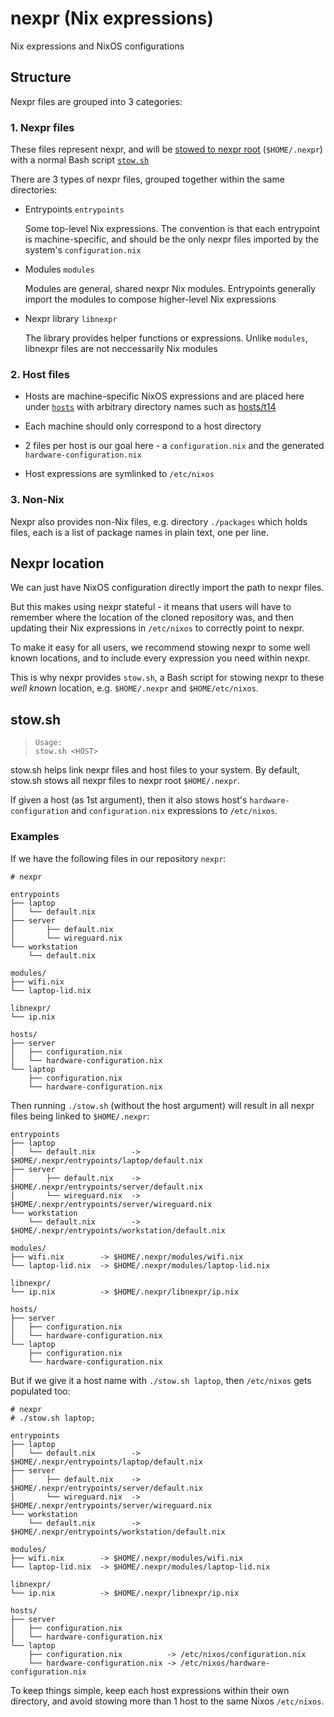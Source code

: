# nexpr (Nix expressions)

Nix expressions and NixOS configurations

## Structure

Nexpr files are grouped into 3 categories:

### 1. Nexpr files

These files represent nexpr, and will be [stowed to nexpr root](#nexpr-location)
(`$HOME/.nexpr`) with a normal Bash script [`stow.sh`](./stow.sh)

There are 3 types of nexpr files, grouped together within the same
directories:

- Entrypoints `entrypoints`

  Some top-level Nix expressions. The convention is that each entrypoint
  is machine-specific, and should be the only nexpr files imported
  by the system's `configuration.nix`

- Modules `modules`

  Modules are general, shared nexpr Nix modules. Entrypoints generally
  import the modules to compose higher-level Nix expressions

- Nexpr library `libnexpr`

  The library provides helper functions or expressions.
  Unlike `modules`, libnexpr files are not neccessarily
  Nix modules

### 2. Host files

- Hosts are machine-specific NixOS expressions
  and are placed here under [`hosts`](./hosts/) with
  arbitrary directory names such as [hosts/t14](./hosts/t14/)

- Each machine should only correspond to a host directory

- 2 files per host is our goal here - a `configuration.nix`
  and the generated `hardware-configuration.nix`

- Host expressions are symlinked to `/etc/nixos`

### 3. Non-Nix

Nexpr also provides non-Nix files, e.g. directory `./packages`
which holds files, each is a list of package names in plain text,
one per line.

## Nexpr location

We can just have NixOS configuration directly import
the path to nexpr files.

But this makes using nexpr stateful - it means that users will have to 
remember where the location of the cloned repository was, and then
updating their Nix expressions in `/etc/nixos` to correctly point to nexpr.

To make it easy for all users, we recommend stowing nexpr to some
well known locations, and to include every expression you need within
nexpr.

This is why nexpr provides `stow.sh`, a Bash script for stowing nexpr
to these *well known* location, e.g. `$HOME/.nexpr` and `$HOME/etc/nixos`.

## stow.sh

> ```
> Usage:
> stow.sh <HOST>
> ```

stow.sh helps link nexpr files and host files to your system.
By default, stow.sh stows all nexpr files to nexpr root `$HOME/.nexpr`.

If given a host (as 1st argument), then it also stows host's
`hardware-configuration` and `configuration.nix` expressions
to `/etc/nixos`.

### Examples

If we have the following files in our repository `nexpr`:

```
# nexpr

entrypoints
├── laptop
│   └── default.nix
├── server
│       ├── default.nix
│       └── wireguard.nix
└── workstation
    └── default.nix

modules/
├── wifi.nix
└── laptop-lid.nix

libnexpr/
└── ip.nix

hosts/
├── server
│   ├── configuration.nix
│   └── hardware-configuration.nix
└── laptop
    ├── configuration.nix
    └── hardware-configuration.nix
```

Then running `./stow.sh` (without the host argument) will result in
all nexpr files being linked to `$HOME/.nexpr`:

```
entrypoints
├── laptop
│   └── default.nix        -> $HOME/.nexpr/entrypoints/laptop/default.nix
├── server
│       ├── default.nix    -> $HOME/.nexpr/entrypoints/server/default.nix
│       └── wireguard.nix  -> $HOME/.nexpr/entrypoints/server/wireguard.nix
└── workstation
    └── default.nix        -> $HOME/.nexpr/entrypoints/workstation/default.nix

modules/
├── wifi.nix        -> $HOME/.nexpr/modules/wifi.nix
└── laptop-lid.nix  -> $HOME/.nexpr/modules/laptop-lid.nix

libnexpr/
└── ip.nix          -> $HOME/.nexpr/libnexpr/ip.nix

hosts/
├── server
│   ├── configuration.nix
│   └── hardware-configuration.nix
└── laptop
    ├── configuration.nix
    └── hardware-configuration.nix
```

But if we give it a host name with `./stow.sh laptop`,
then `/etc/nixos` gets populated too:

```
# nexpr
# ./stow.sh laptop;

entrypoints
├── laptop
│   └── default.nix        -> $HOME/.nexpr/entrypoints/laptop/default.nix
├── server
│       ├── default.nix    -> $HOME/.nexpr/entrypoints/server/default.nix
│       └── wireguard.nix  -> $HOME/.nexpr/entrypoints/server/wireguard.nix
└── workstation
    └── default.nix        -> $HOME/.nexpr/entrypoints/workstation/default.nix

modules/
├── wifi.nix        -> $HOME/.nexpr/modules/wifi.nix
└── laptop-lid.nix  -> $HOME/.nexpr/modules/laptop-lid.nix

libnexpr/
└── ip.nix          -> $HOME/.nexpr/libnexpr/ip.nix

hosts/
├── server
│   ├── configuration.nix
│   └── hardware-configuration.nix
└── laptop
    ├── configuration.nix          -> /etc/nixos/configuration.nix
    └── hardware-configuration.nix -> /etc/nixos/hardware-configuration.nix
```

To keep things simple, keep each host expressions within their own
directory, and avoid stowing more than 1 host to the same Nixos `/etc/nixos`.
